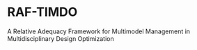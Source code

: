 # RAF-TIMDO
A Relative Adequacy Framework for Multimodel Management in Multidisciplinary Design Optimization
